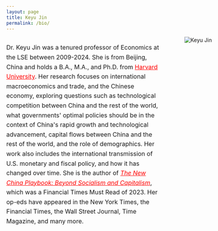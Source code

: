 ```yaml
---
layout: page
title: Keyu Jin
permalink: /bio/
---
```


<!-- Begin container for text and image layout -->
<div style="display: flex; align-items: flex-start; width: 70vw; margin: 0 auto;">

  <!-- Left side: Text content -->
  <div style="flex: 19; padding-right: 30px;">
    <p style="font-size: 16px; line-height: 1.6;">
      Dr. Keyu Jin was a tenured professor of Economics at the LSE between 2009-2024. She is from Beijing, China and holds a B.A., M.A., and Ph.D. from <a href="https://www.harvard.edu/" style="color:red;">Harvard University</a>. Her research focuses on international macroeconomics and trade, and the Chinese economy, exploring questions such as technological competition between China and the rest of the world, what governments' optimal policies should be in the context of China's rapid growth and technological advancement, capital flows between China and the rest of the world, and the role of demographics. Her work also includes the international transmission of U.S. monetary and fiscal policy, and how it has changed over time. She is the author of <a href="https://www.keyujin.co/the-new-china-playbook/" style="color:red; font-style: italic;">The New China Playbook: Beyond Socialism and Capitalism</a>, which was a Financial Times Must Read of 2023. Her op-eds have appeared in the New York Times, the Financial Times, the Wall Street Journal, Time Magazine, and many more.
    </p>
  </div>

  <!-- Right side: Image -->
  <div style="flex: 1; padding-left: 30px;">
    <img src="{{ site.baseurl }}/images/11.jpg" alt="Keyu Jin" style="max-width: 100%; height: auto; min-width: 200px; max-width: 400px;">
  </div>

</div>
<!-- End container for text and image layout -->
